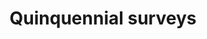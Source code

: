 ---
layout: link
link_url: https://www.scotland.anglican.org/vestry-resources/buildings/quinquennial-surveys/
title: Quinquennial surveys
source: SEC Vestry Resources
card: Maintain buildings and keep them dry
petal: Energy Efficiency Improvements
task: Get your strategy right
---